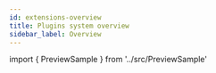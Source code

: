 ```yaml
---
id: extensions-overview
title: Plugins system overview
sidebar_label: Overview
---
```


import { PreviewSample } from '../src/PreviewSample'


